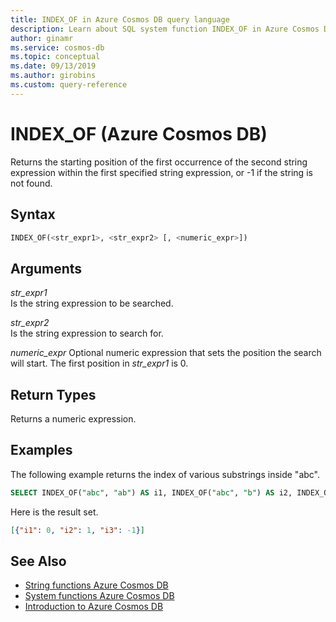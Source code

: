 ```yaml
---
title: INDEX_OF in Azure Cosmos DB query language
description: Learn about SQL system function INDEX_OF in Azure Cosmos DB.
author: ginamr
ms.service: cosmos-db
ms.topic: conceptual
ms.date: 09/13/2019
ms.author: girobins
ms.custom: query-reference
---
```

# INDEX_OF (Azure Cosmos DB)
 Returns the starting position of the first occurrence of the second string expression within the first specified string expression, or -1 if the string is not found.  
  
## Syntax
  
```sql
INDEX_OF(<str_expr1>, <str_expr2> [, <numeric_expr>])  
```  
  
## Arguments
  
*str_expr1*  
   Is the string expression to be searched.  
  
*str_expr2*  
   Is the string expression to search for.  

*numeric_expr*
   Optional numeric expression that sets the position the search will start. The first position in *str_expr1* is 0. 
  
## Return Types
  
  Returns a numeric expression.  
  
## Examples
  
  The following example returns the index of various substrings inside "abc".  
  
```sql
SELECT INDEX_OF("abc", "ab") AS i1, INDEX_OF("abc", "b") AS i2, INDEX_OF("abc", "c") AS i3 
```  
  
 Here is the result set.  
  
```json
[{"i1": 0, "i2": 1, "i3": -1}]  
```  

## See Also

- [String functions Azure Cosmos DB](sql-query-string-functions.md)
- [System functions Azure Cosmos DB](sql-query-system-functions.md)
- [Introduction to Azure Cosmos DB](introduction.md)
